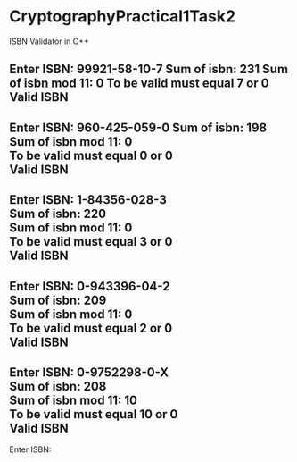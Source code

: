 # CryptographyPractical1Task2
ISBN Validator in C++

Enter ISBN: 99921-58-10-7
Sum of isbn: 231
Sum of isbn mod 11: 0
To be valid must equal 7 or 0
Valid ISBN
-------------------------------------------
Enter ISBN: 960-425-059-0 
Sum of isbn: 198     
Sum of isbn mod 11: 0   
To be valid must equal 0 or 0    
Valid ISBN                        
-------------------------------------------      
Enter ISBN: 1-84356-028-3                           
Sum of isbn: 220                       
Sum of isbn mod 11: 0             
To be valid must equal 3 or 0  
Valid ISBN                 
-------------------------------------------   
Enter ISBN: 0-943396-04-2         
Sum of isbn: 209      
Sum of isbn mod 11: 0   
To be valid must equal 2 or 0    
Valid ISBN             
------------------------------------------- 
Enter ISBN: 0-9752298-0-X     
Sum of isbn: 208           
Sum of isbn mod 11: 10     
To be valid must equal 10 or 0   
Valid ISBN                      
-------------------------------------------   
Enter ISBN:  
